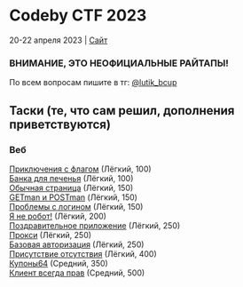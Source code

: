 # Codeby CTF 2023 #
20-22 апреля 2023 | <a href="https://event.codeby.games/" target="_blank">Сайт</a><br/>
### ВНИМАНИЕ, ЭТО НЕОФИЦИАЛЬНЫЕ РАЙТАПЫ! ###
По всем вопросам пишите в тг: [@lutik_bcup](https://t.me/lutik_bcup)<br/>
## Таски (те, что сам решил, дополнения приветствуются) ##
### Веб ###
[Приключения с флагом](tasks/web/adventures_with_flag) (Лёгкий, 100)<br/>
[Банка для печенья](tasks/web/cookie_jar) (Лёгкий, 100)<br/>
[Обычная страница](tasks/web/usual_page) (Лёгкий, 150)<br/>
[GETman и POSTman](tasks/web/getman_and_postman) (Лёгкий, 150)<br/>
[Проблемы с логином](tasks/web/problems_with_login) (Лёгкий, 150)<br/>
[Я не робот!](tasks/web/im_not_a_robot) (Лёгкий, 200)<br/>
[Поздравительное приложение](tasks/web/congrats_application) (Лёгкий, 250)<br/>
[Прокси](tasks/web/proxy) (Лёгкий, 250)<br/>
[Базовая авторизация](tasks/web/basic_auth) (Лёгкий, 250)<br/>
[Присутствие отсутствия](tasks/web/presence_of_absence) (Лёгкий, 400)<br/>
[Купоны64](tasks/web/coupons64) (Средний, 350)<br/>
[Клиент всегда прав](tasks/web/customer_is_always_right) (Средний, 500)<br/>
